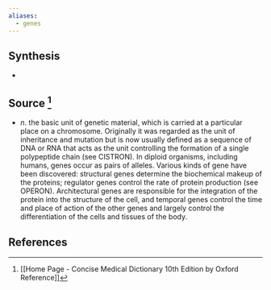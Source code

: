 ```yaml
---
aliases:
  - genes
---
```

## Synthesis
- 
## Source [^1]
- $n$. the basic unit of genetic material, which is carried at a particular place on a chromosome. Originally it was regarded as the unit of inheritance and mutation but is now usually defined as a sequence of DNA or RNA that acts as the unit controlling the formation of a single polypeptide chain (see CISTRON). In diploid organisms, including humans, genes occur as pairs of alleles. Various kinds of gene have been discovered: structural genes determine the biochemical makeup of the proteins; regulator genes control the rate of protein production (see OPERON). Architectural genes are responsible for the integration of the protein into the structure of the cell, and temporal genes control the time and place of action of the other genes and largely control the differentiation of the cells and tissues of the body.
## References

[^1]: [[Home Page - Concise Medical Dictionary 10th Edition by Oxford Reference]]